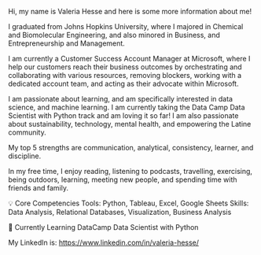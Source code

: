 Hi, my name is Valeria Hesse and here is some more information about me!

I graduated from Johns Hopkins University, where I majored in Chemical and Biomolecular Engineering, and also minored in Business, and Entrepreneurship and Management. 

I am currently a Customer Success Account Manager at Microsoft, where I help our customers reach their business outcomes by orchestrating and collaborating with various resources, removing blockers, working with a dedicated account team, and acting as their advocate within Microsoft. 

I am passionate about learning, and am specifically interested in data science, and machine learning. I am currently taking the Data Camp Data Scientist with Python track and am loving it so far! I am also passionate about sustainability, technology, mental health, and empowering the Latine community.

My top 5 strengths are communication, analytical, consistency, learner, and discipline. 

In my free time, I enjoy reading, listening to podcasts, travelling, exercising, being outdoors, learning, meeting new people, and spending time with friends and family.

💡 Core Competencies
Tools: Python, Tableau, Excel, Google Sheets
Skills: Data Analysis, Relational Databases, Visualization, Business Analysis

📝 Currently Learning
DataCamp Data Scientist with Python

My LinkedIn is: https://www.linkedin.com/in/valeria-hesse/ 

